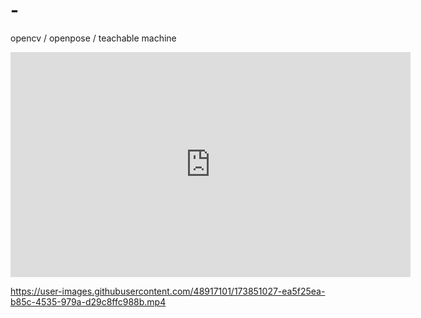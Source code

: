 # -
opencv / openpose / teachable machine
<iframe width="640" height="360" src="https://user-images.githubusercontent.com/48917101/173849619-30c6e707-dc8e-49f7-a542-ec93e670bc80.mp4" frameborder="0" gesture="media" allowfullscreen=""></iframe>


https://user-images.githubusercontent.com/48917101/173851027-ea5f25ea-b85c-4535-979a-d29c8ffc988b.mp4

